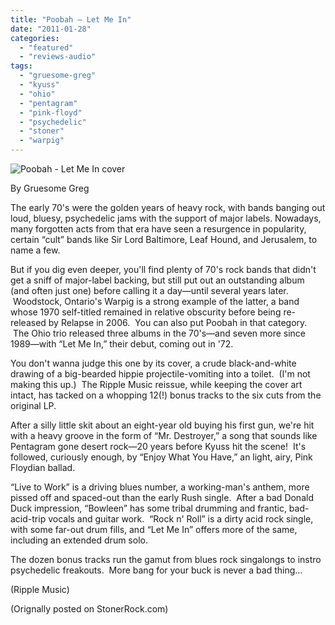 ```yaml
---
title: "Poobah – Let Me In"
date: "2011-01-28"
categories: 
  - "featured"
  - "reviews-audio"
tags: 
  - "gruesome-greg"
  - "kyuss"
  - "ohio"
  - "pentagram"
  - "pink-floyd"
  - "psychedelic"
  - "stoner"
  - "warpig"
---
```


![Poobah - Let Me In cover](http://www.hellbound.ca/wp-content/uploads/2011/01/poobah-let-me-in.jpg "Poobah - Let Me In")

By Gruesome Greg

The early 70's were the golden years of heavy rock, with bands banging out loud, bluesy, psychedelic jams with the support of major labels. Nowadays, many forgotten acts from that era have seen a resurgence in popularity, certain “cult” bands like Sir Lord Baltimore, Leaf Hound, and Jerusalem, to name a few.

But if you dig even deeper, you'll find plenty of 70's rock bands that didn't get a sniff of major-label backing, but still put out an outstanding album (and often just one) before calling it a day—until several years later.  Woodstock, Ontario's Warpig is a strong example of the latter, a band whose 1970 self-titled remained in relative obscurity before being re-released by Relapse in 2006.  You can also put Poobah in that category.  The Ohio trio released three albums in the 70's—and seven more since 1989—with “Let Me In,” their debut, coming out in '72.

You don't wanna judge this one by its cover, a crude black-and-white drawing of a big-bearded hippie projectile-vomiting into a toilet.  (I'm not making this up.)  The Ripple Music reissue, while keeping the cover art intact, has tacked on a whopping 12(!) bonus tracks to the six cuts from the original LP.

After a silly little skit about an eight-year old buying his first gun, we're hit with a heavy groove in the form of “Mr. Destroyer,” a song that sounds like Pentagram gone desert rock—20 years before Kyuss hit the scene!  It's followed, curiously enough, by “Enjoy What You Have,” an light, airy, Pink Floydian ballad.

“Live to Work” is a driving blues number, a working-man's anthem, more pissed off and spaced-out than the early Rush single.  After a bad Donald Duck impression, “Bowleen” has some tribal drumming and frantic, bad-acid-trip vocals and guitar work.  “Rock n' Roll” is a dirty acid rock single, with some far-out drum fills, and “Let Me In” offers more of the same, including an extended drum solo.

The dozen bonus tracks run the gamut from blues rock singalongs to instro psychedelic freakouts.  More bang for your buck is never a bad thing...

(Ripple Music)

(Orignally posted on StonerRock.com)
